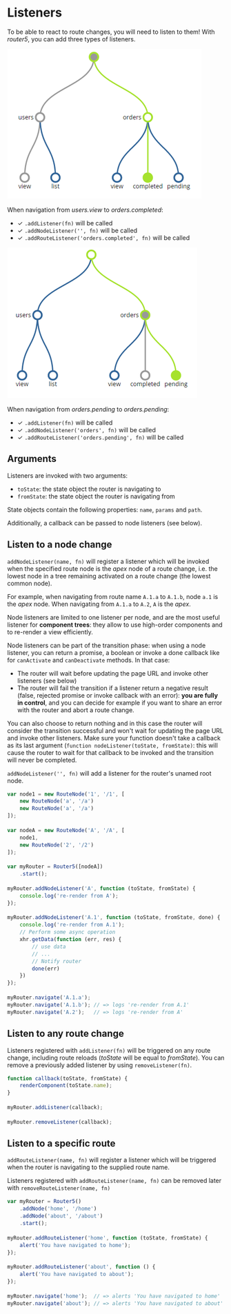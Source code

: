# Listeners

To be able to react to route changes, you will need to listen to them! With _router5_, you can
add three types of listeners.

![Navigation from 'users.view' to 'orders.completed'](/img/deactivation-activation-path.png)

When navigation from _users.view_ to _orders.completed_:

- &#x2713; `.addListener(fn)` will be called
- &#x2713; `.addNodeListener('', fn)` will be called
- &#x2713; `.addRouteListener('orders.completed', fn)` will be called


![Navigation from 'orders.completed' to 'orders.pending'](/img/deactivation-activation-path-2.png)

When navigation from _orders.pending_ to _orders.pending_:

- &#x2713; `.addListener(fn)` will be called
- &#x2713; `.addNodeListener('orders', fn)` will be called
- &#x2713; `.addRouteListener('orders.pending', fn)` will be called


## Arguments

Listeners are invoked with two arguments:

- `toState`: the state object the router is navigating to
- `fromState`: the state object the router is navigating from

State objects contain the following properties: `name`, `params` and `path`.

Additionally, a callback can be passed to node listeners (see below).

## Listen to a node change

`addNodeListener(name, fn)` will register a listener which will be invoked when the specified route node
is the _apex_ node of a route change, i.e. the lowest node in a tree remaining activated on a route change (the lowest
common node).

For example, when navigating from route name `A.1.a` to `A.1.b`, node `a.1` is the _apex_ node. When navigating
from `A.1.a` to `A.2`, `A` is the _apex_.

Node listeners are limited to one listener per node, and are the most useful listener for __component trees__:
they allow to use high-order components and to re-render a view efficiently.

Node listeners can be part of the transition phase: when using a node listener, you can return a promise,
a boolean or invoke a done callback like for `canActivate` and `canDeactivate` methods. In that case:

- The router will wait before updating the page URL and invoke other listeners (see below)
- The router will fail the transition if a listener return a negative result (false, rejected
promise or invoke callback with an error): __you are fully in control__, and you can decide
for example if you want to share an error with the router and abort a route change.

You can also choose to return nothing and in this case the router will consider the transition successful and
won't wait for updating the page URL and invoke other listeners. Make sure your function doesn't take a callback as its
last argument (`function nodeListener(toState, fromState)`: this will cause the router to wait for that callback
to be invoked and the transition will never be completed.

`addNodeListener('', fn)` will add a listener for the router's unamed root node.

```javascript
var node1 = new RouteNode('1', '/1', [
    new RouteNode('a', '/a')
    new RouteNode('a', '/a')
]);

var nodeA = new RouteNode('A', '/A', [
    node1,
    new RouteNode('2', '/2')
]);

var myRouter = Router5([nodeA])
    .start();

myRouter.addNodeListener('A', function (toState, fromState) {
    console.log('re-render from A');
});

myRouter.addNodeListener('A.1', function (toState, fromState, done) {
    console.log('re-render from A.1');
    // Perform some async operation
    xhr.getData(function (err, res) {
        // use data
        // ...
        // Notify router
        done(err)
    })
});

myRouter.navigate('A.1.a');
myRouter.navigate('A.1.b'); // => logs 're-render from A.1'
myRouter.navigate('A.2');   // => logs 're-render from A'
```

## Listen to any route change

Listeners registered with `addListener(fn)` will be triggered on any route change, including route reloads (_toState_
will be equal to _fromState_). You can remove a previously added listener by using `removeListener(fn)`.

```javascript
function callback(toState, fromState) {
    renderComponent(toState.name);
}

myRouter.addListener(callback);

myRouter.removeListener(callback);
```

## Listen to a specific route

`addRouteListener(name, fn)` will register a listener which will be triggered when the router is navigating to
the supplied route name.

Listeners registered with `addRouteListener(name, fn)` can be removed later with `removeRouteListener(name, fn)`

```javascript
var myRouter = Router5()
    .addNode('home', '/home')
    .addNode('about', '/about')
    .start();

myRouter.addRouteListener('home', function (toState, fromState) {
    alert('You have navigated to home');
});

myRouter.addRouteListener('about', function () {
    alert('You have navigated to about');
});

myRouter.navigate('home');  // => alerts 'You have navigated to home'
myRouter.navigate('about'); // => alerts 'You have navigated to about'
```
